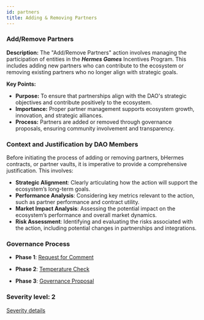 ```yaml
---
id: partners
title: Adding & Removing Partners
---
```


### Add/Remove Partners

**Description:**
The "Add/Remove Partners" action involves managing the participation of entities in the ***Hermes Games*** Incentives Program. This includes adding new partners who can contribute to the ecosystem or removing existing partners who no longer align with strategic goals.

**Key Points:**

- **Purpose:** To ensure that partnerships align with the DAO's strategic objectives and contribute positively to the ecosystem.
- **Importance:** Proper partner management supports ecosystem growth, innovation, and strategic alliances.
- **Process:** Partners are added or removed through governance proposals, ensuring community involvement and transparency.

### Context and Justification by DAO Members

Before initiating the process of adding or removing partners, bHermes contracts, or partner vaults, it is imperative to provide a comprehensive justification. This involves:

- **Strategic Alignment**: Clearly articulating how the action will support the ecosystem’s long-term goals.
- **Performance Analysis**: Considering key metrics relevant to the action, such as partner performance and contract utility.
- **Market Impact Analysis**: Assessing the potential impact on the ecosystem’s performance and overall market dynamics.
- **Risk Assessment**: Identifying and evaluating the risks associated with the action, including potential changes in partnerships and integrations.

### Governance Process

- **Phase 1**: [Request for Comment][phase-1]

- **Phase 2**: [Temperature Check][phase-2]

- **Phase 3**: [Governance Proposal][phase-3]

[phase-1]: ./request-for-comment
[phase-2]: ./temperature-check
[phase-3]: ./governance-proposal

### Severity level: 2

[Severity details](/workspaces/Maia-DAO.github.io/versioned_docs/version-Maia/governance/02-severity.md)
